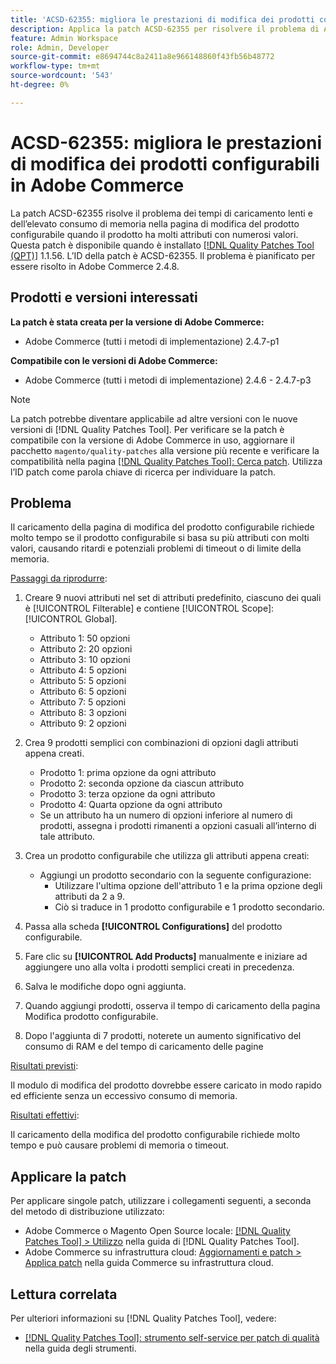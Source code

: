 ```yaml
---
title: 'ACSD-62355: migliora le prestazioni di modifica dei prodotti configurabili in Adobe Commerce'
description: Applica la patch ACSD-62355 per risolvere il problema di Adobe Commerce, a causa del quale il caricamento della pagina di modifica del prodotto configurabile rallenta quando il prodotto è basato su numerosi attributi con molti valori.
feature: Admin Workspace
role: Admin, Developer
source-git-commit: e8694744c8a2411a8e966148860f43fb56b48772
workflow-type: tm+mt
source-wordcount: '543'
ht-degree: 0%

---
```


# ACSD-62355: migliora le prestazioni di modifica dei prodotti configurabili in Adobe Commerce

La patch ACSD-62355 risolve il problema dei tempi di caricamento lenti e dell’elevato consumo di memoria nella pagina di modifica del prodotto configurabile quando il prodotto ha molti attributi con numerosi valori. Questa patch è disponibile quando è installato [[!DNL Quality Patches Tool (QPT)]](/help/tools/quality-patches-tool/quality-patches-tool-to-self-serve-quality-patches.md) 1.1.56. L’ID della patch è ACSD-62355. Il problema è pianificato per essere risolto in Adobe Commerce 2.4.8.

## Prodotti e versioni interessati

**La patch è stata creata per la versione di Adobe Commerce:**

* Adobe Commerce (tutti i metodi di implementazione) 2.4.7-p1

**Compatibile con le versioni di Adobe Commerce:**

* Adobe Commerce (tutti i metodi di implementazione) 2.4.6 - 2.4.7-p3

>[!NOTE]
>
>La patch potrebbe diventare applicabile ad altre versioni con le nuove versioni di [!DNL Quality Patches Tool]. Per verificare se la patch è compatibile con la versione di Adobe Commerce in uso, aggiornare il pacchetto `magento/quality-patches` alla versione più recente e verificare la compatibilità nella pagina [[!DNL Quality Patches Tool]: Cerca patch](https://experienceleague.adobe.com/tools/commerce-quality-patches/index.html?lang=it). Utilizza l’ID patch come parola chiave di ricerca per individuare la patch.

## Problema

Il caricamento della pagina di modifica del prodotto configurabile richiede molto tempo se il prodotto configurabile si basa su più attributi con molti valori, causando ritardi e potenziali problemi di timeout o di limite della memoria.

<u>Passaggi da riprodurre</u>:

1. Creare 9 nuovi attributi nel set di attributi predefinito, ciascuno dei quali è [!UICONTROL Filterable] e contiene [!UICONTROL Scope]: [!UICONTROL Global].
   * Attributo 1: 50 opzioni
   * Attributo 2: 20 opzioni
   * Attributo 3: 10 opzioni
   * Attributo 4: 5 opzioni
   * Attributo 5: 5 opzioni
   * Attributo 6: 5 opzioni
   * Attributo 7: 5 opzioni
   * Attributo 8: 3 opzioni
   * Attributo 9: 2 opzioni

1. Crea 9 prodotti semplici con combinazioni di opzioni dagli attributi appena creati.
   * Prodotto 1: prima opzione da ogni attributo
   * Prodotto 2: seconda opzione da ciascun attributo
   * Prodotto 3: terza opzione da ogni attributo
   * Prodotto 4: Quarta opzione da ogni attributo
   * Se un attributo ha un numero di opzioni inferiore al numero di prodotti, assegna i prodotti rimanenti a opzioni casuali all’interno di tale attributo.

1. Crea un prodotto configurabile che utilizza gli attributi appena creati:
   * Aggiungi un prodotto secondario con la seguente configurazione:
      * Utilizzare l&#39;ultima opzione dell&#39;attributo 1 e la prima opzione degli attributi da 2 a 9.
      * Ciò si traduce in 1 prodotto configurabile e 1 prodotto secondario.
1. Passa alla scheda **[!UICONTROL Configurations]** del prodotto configurabile.
1. Fare clic su **[!UICONTROL Add Products]** manualmente e iniziare ad aggiungere uno alla volta i prodotti semplici creati in precedenza.
1. Salva le modifiche dopo ogni aggiunta.
1. Quando aggiungi prodotti, osserva il tempo di caricamento della pagina Modifica prodotto configurabile.
1. Dopo l&#39;aggiunta di 7 prodotti, noterete un aumento significativo del consumo di RAM e del tempo di caricamento delle pagine

<u>Risultati previsti</u>:

Il modulo di modifica del prodotto dovrebbe essere caricato in modo rapido ed efficiente senza un eccessivo consumo di memoria.

<u>Risultati effettivi</u>:

Il caricamento della modifica del prodotto configurabile richiede molto tempo e può causare problemi di memoria o timeout.

## Applicare la patch

Per applicare singole patch, utilizzare i collegamenti seguenti, a seconda del metodo di distribuzione utilizzato:

* Adobe Commerce o Magento Open Source locale: [[!DNL Quality Patches Tool] > Utilizzo](/help/tools/quality-patches-tool/usage.md) nella guida di [!DNL Quality Patches Tool].
* Adobe Commerce su infrastruttura cloud: [Aggiornamenti e patch > Applica patch](https://experienceleague.adobe.com/docs/commerce-cloud-service/user-guide/develop/upgrade/apply-patches.html?lang=it) nella guida Commerce su infrastruttura cloud.

## Lettura correlata

Per ulteriori informazioni su [!DNL Quality Patches Tool], vedere:

* [[!DNL Quality Patches Tool]: strumento self-service per patch di qualità](/help/tools/quality-patches-tool/quality-patches-tool-to-self-serve-quality-patches.md) nella guida degli strumenti.
